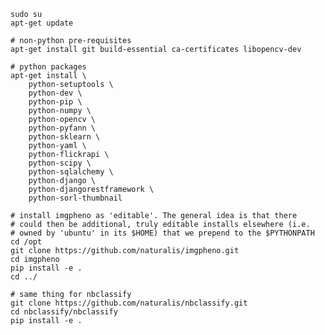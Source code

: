 
    sudo su
    apt-get update
    
    # non-python pre-requisites
    apt-get install git build-essential ca-certificates libopencv-dev 
    
    # python packages
    apt-get install \
        python-setuptools \
        python-dev \
        python-pip \
        python-numpy \
        python-opencv \
        python-pyfann \
        python-sklearn \
        python-yaml \
        python-flickrapi \
        python-scipy \
        python-sqlalchemy \
        python-django \
        python-djangorestframework \
        python-sorl-thumbnail

    # install imgpheno as 'editable'. The general idea is that there
    # could then be additional, truly editable installs elsewhere (i.e.
    # owned by 'ubuntu' in its $HOME) that we prepend to the $PYTHONPATH
    cd /opt
    git clone https://github.com/naturalis/imgpheno.git
    cd imgpheno
    pip install -e .
    cd ../

    # same thing for nbclassify
    git clone https://github.com/naturalis/nbclassify.git
    cd nbclassify/nbclassify
    pip install -e .


